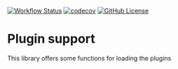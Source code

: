 [![Workflow Status](https://github.com/CIAO-systems/rite-lib-plugin/actions/workflows/coverage.yml/badge.svg)](https://github.com/CIAO-systems/rite-lib-plugin/actions/workflows/coverage.yml)
[![codecov](https://codecov.io/gh/CIAO-systems/rite-lib-plugin/branch/main/graph/badge.svg)](https://codecov.io/gh/CIAO-systems/rite-lib-plugin/)
[![GitHub License](https://img.shields.io/github/license/CIAO-systems/rite-lib-plugin?style=flat)](https://github.com/CIAO-systems/rite-lib-plugin?tab=Apache-2.0-1-ov-file)


# Plugin support 
This library offers some functions for loading the plugins